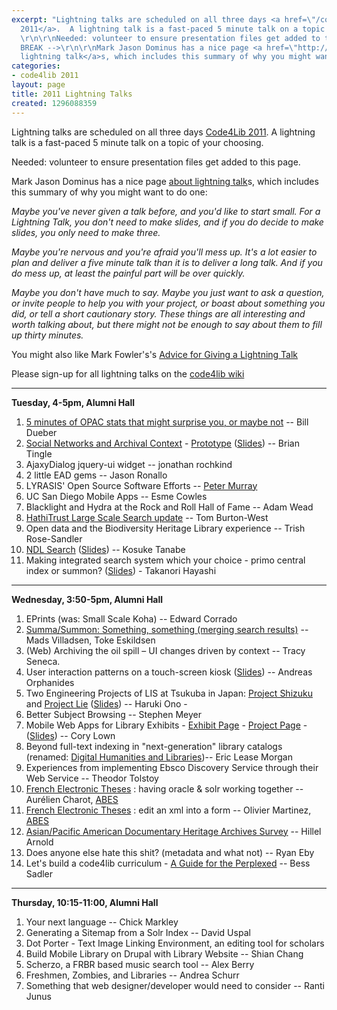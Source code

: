 ```yaml
---
excerpt: "Lightning talks are scheduled on all three days <a href=\"/conference/2011/schedule\">Code4Lib
  2011</a>.  A lightning talk is a fast-paced 5 minute talk on a topic of your choosing.
  \r\n\r\nNeeded: volunteer to ensure presentation files get added to this page.\r\n\r\n<!--
  BREAK -->\r\n\r\nMark Jason Dominus has a nice page <a href=\"http://perl.plover.com/lt/lightning-talks.html\">about
  lightning talk</a>s, which includes this summary of why you might want to do one:\r\n\r"
categories:
- code4lib 2011
layout: page
title: 2011 Lightning Talks
created: 1296088359
---
```

Lightning talks are scheduled on all three days <a href="/conference/2011/schedule">Code4Lib 2011</a>.  A lightning talk is a fast-paced 5 minute talk on a topic of your choosing. 

Needed: volunteer to ensure presentation files get added to this page.

<!-- BREAK -->

Mark Jason Dominus has a nice page <a href="http://perl.plover.com/lt/lightning-talks.html">about lightning talk</a>s, which includes this summary of why you might want to do one:

<em>Maybe you've never given a talk before, and you'd like to start small. For a Lightning Talk, you don't need to make slides, and if you do decide to make slides, you only need to make three.

Maybe you're nervous and you're afraid you'll mess up. It's a lot easier to plan and deliver a five minute talk than it is to deliver a long talk. And if you do mess up, at least the painful part will be over quickly.

Maybe you don't have much to say. Maybe you just want to ask a question, or invite people to help you with your project, or boast about something you did, or tell a short cautionary story. These things are all interesting and worth talking about, but there might not be enough to say about them to fill up thirty minutes.</em>

You might also like Mark Fowler's's <a href="http://www.perl.com/pub/a/2004/07/30/lightningtalk.html">Advice for Giving a Lightning Talk</a>

Please sign-up for all lightning talks on the <a href="http://wiki.code4lib.org/index.php/2011_Lightning_Talks_Signup">code4lib wiki</a>

<hr />
<strong>Tuesday, 4-5pm, Alumni Hall</strong>
<ol>
<li><a href="http://robotlibrarian.billdueber.com/code4lib-2011-lightning-talk-slides/">5 minutes of OPAC stats that might surprise you, or maybe not</a> -- Bill Dueber</li>
<li><a href="http://socialarchive.iath.virginia.edu/">Social Networks and Archival Context</a> - <a href="http://socialarchive.iath.virginia.edu/xtf/search">Prototype</a> (<a href="http://btingle.bitbucket.org/c4l11/">Slides</a>) -- Brian Tingle</li>
<li>AjaxyDialog jquery-ui widget -- jonathan rochkind</li>
<li>2 little EAD gems -- Jason Ronallo</li>
<li>LYRASIS' Open Source Software Efforts -- <a href="http://wiki.code4lib.org/index.php/User:DataGazetteer">Peter Murray</a></li>
<li>UC San Diego Mobile Apps -- Esme Cowles</li>
<li>Blacklight and Hydra at the Rock and Roll Hall of Fame -- Adam Wead</li>
<li><a href="http://www.hathitrust.org/blogs">HathiTrust Large Scale Search update</a> -- Tom Burton-West</li>
<li>Open data and the Biodiversity Heritage Library experience -- Trish Rose-Sandler</li>
<li><a href="http://iss.ndl.go.jp/?locale=en">NDL Search</a> (<a href="http://www.slideshare.net/nabeta/ndl-search-beta-6856823">Slides</a>) -- Kosuke Tanabe</li>
<li>Making integrated search system which your choice - primo central index or summon? (<a href="http://slidesha.re/hyIGAN">Slides</a>)  - Takanori Hayashi</li>
</ol>
<hr />
<strong>Wednesday, 3:50-5pm, Alumni Hall</strong>
<ol>
<li>EPrints (was: Small Scale Koha) -- Edward Corrado </li>
<li><a href="http://www.slideshare.net/villadsen/summasummon-something-something">Summa/Summon: Something, something (merging search results)</a> -- Mads Villadsen, Toke Eskildsen</li>
<li>(Web) Archiving the oil spill – UI changes driven by context -- Tracy Seneca. </li>
<li>User interaction patterns on a touch-screen kiosk (<a href="https://docs.google.com/present/edit?id=0Acqxz6BpsdaqZGZxMjM5cHhfMzNkamRrNDM3cA&hl=en">Slides</a>) -- Andreas Orphanides</li>
<li>Two Engineering Projects of LIS at Tsukuba in Japan: <a href="http://www.shizuku.ne.jp/">Project Shizuku</a> and <a href="http://ustream.tv/channel/l1gp">Project Lie</a> (<a href="http://slidesha.re/fF7HNj">Slides</a>) -- Haruki Ono - </li>
<li>Better Subject Browsing -- Stephen Meyer</li>
<li>Mobile Web Apps for Library Exhibits - <a href="http://www.lib.ncsu.edu/m/exhibits/4h/">Exhibit Page<a/> - <a href="http://www.lib.ncsu.edu/dli/projects/mobileexhibits/">Project Page</a> - (<a href="http://www.slideshare.net/corylown/mobile-web-apps-for-library-exhibits">Slides</a>) -- Cory Lown</li>
<li>Beyond full-text indexing in "next-generation" library catalogs (renamed: <a href="http://www.slideshare.net/ericleasemorgan/digital-humanities-and-libraries/">Digital Humanities and Libraries</a>)-- Eric Lease Morgan</li>
<li>Experiences from implementing Ebsco Discovery Service through their Web Service -- Theodor Tolstoy </li>
<li><a href="http://www.abes.fr/abes/documents/tef/recommandation/index.html">French Electronic Theses</a> : having oracle & solr working together -- Aurélien Charot, <a href="http://www.abes.fr/">ABES</a></li>
<li><a href="http://www.abes.fr/abes/documents/tef/recommandation/index.html">French Electronic Theses</a> : edit an xml into a form -- Olivier Martinez, <a href="http://www.abes.fr/">ABES</a></li>
<li><a href="http://dlibdev.nyu.edu/tamimentapa">Asian/Pacific American Documentary Heritage Archives Survey</a> -- Hillel Arnold</li>
<li>Does anyone else hate this shit? (metadata and what not) -- Ryan Eby</li>
<li>Let's build a code4lib curriculum - <a href="http://wiki.code4lib.org/index.php/A_Guide_for_the_Perplexed">A Guide for the Perplexed</a> -- Bess Sadler</li>
</ol>
<hr />
<strong>Thursday, 10:15-11:00, Alumni Hall</strong>
<ol>
<li>Your next language -- Chick Markley</li>
<li>Generating a Sitemap from a Solr Index -- David Uspal</li>
<li>Dot Porter - Text Image Linking Environment, an editing tool for scholars</li>
<li>Build Mobile Library on Drupal with Library Website -- Shian Chang</li>
<li>Scherzo, a FRBR based music search tool -- Alex Berry</li>
<li>Freshmen, Zombies, and Libraries -- Andrea Schurr</li>
<li>Something that web designer/developer would need to consider -- Ranti Junus</li>
</ol>
 

